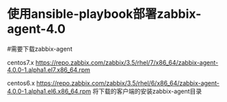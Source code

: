 # 使用ansible-playbook部署zabbix-agent-4.0
#需要下载zabbix-agent

centos7.x https://repo.zabbix.com/zabbix/3.5/rhel/7/x86_64/zabbix-agent-4.0.0-1.alpha1.el7.x86_64.rpm

centos6.x https://repo.zabbix.com/zabbix/3.5/rhel/6/x86_64/zabbix-agent-4.0.0-1.alpha1.el6.x86_64.rpm
将下载的客户端的安装zabbix-agent目录


